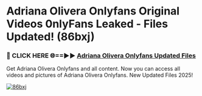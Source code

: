 # Adriana Olivera Onlyfans Original Videos 0nlyFans Leaked - Files Updated! (86bxj)

<h3>🔴 CLICK HERE 🌐==►► <a href="https://hideuri.com/03YgE1" rel="nofollow">Adriana Olivera Onlyfans Updated Files</a></h3>

Get Adriana Olivera Onlyfans and all content. Now you can access all videos and pictures of Adriana Olivera Onlyfans. New Updated Files 2025!

[![86bxj](https://i.imgur.com/NaUBvic.gif)](https://hideuri.com/03YgE1)
